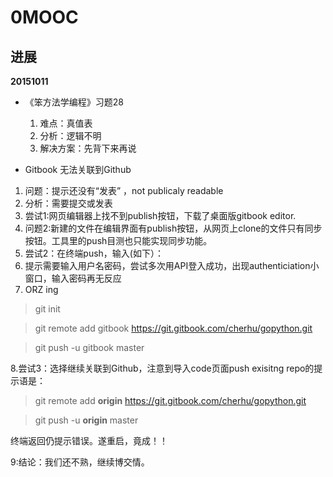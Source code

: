 # 0MOOC


## 进展

 **20151011**
- 《笨方法学编程》习题28 
  1. 难点：真值表
  2. 分析：逻辑不明
  3. 解决方案：先背下来再说

- Gitbook 无法关联到Github
 1. 问题：提示还没有“发表” ，not publicaly readable
 2. 分析：需要提交或发表
 3. 尝试1:网页编辑器上找不到publish按钮，下载了桌面版gitbook editor.
 4. 问题2:新建的文件在编辑界面有publish按钮，从网页上clone的文件只有同步按钮。工具里的push目测也只能实现同步功能。
 5. 尝试2：在终端push，输入(如下）：
 6. 提示需要输入用户名密码，尝试多次用API登入成功，出现authenticiation小窗口，输入密码再无反应 
 7. ORZ ing
 


> git init

>git remote add gitbook https://git.gitbook.com/cherhu/gopython.git

 >  git push -u gitbook master
  
 
  
  8.尝试3：选择继续关联到Github，注意到导入code页面push exisitng repo的提示语是：
 > git remote add **origin** https://git.gitbook.com/cherhu/gopython.git

 >  git push -u **origin** master
  
  终端返回仍提示错误。遂重启，竟成！！
  
  9:结论：我们还不熟，继续博交情。